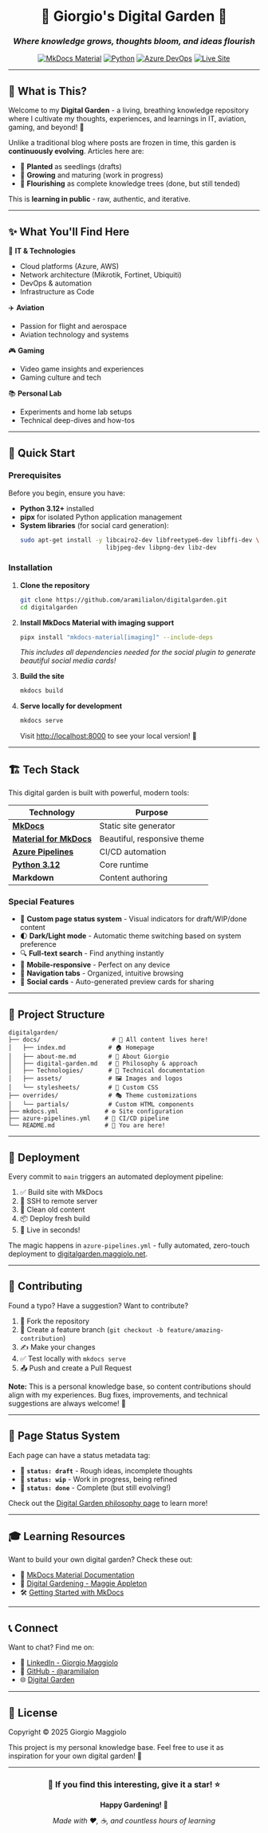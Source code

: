 <div align="center">

# 🌱 Giorgio's Digital Garden 🌱

### *Where knowledge grows, thoughts bloom, and ideas flourish*

[![MkDocs Material](https://img.shields.io/badge/MkDocs-Material-526CFE?style=for-the-badge&logo=materialformkdocs&logoColor=white)](https://squidfunk.github.io/mkdocs-material/)
[![Python](https://img.shields.io/badge/Python-3.12+-3776AB?style=for-the-badge&logo=python&logoColor=white)](https://www.python.org/)
[![Azure DevOps](https://img.shields.io/badge/Azure-DevOps-0078D7?style=for-the-badge&logo=azuredevops&logoColor=white)](https://dev.azure.com/)
[![Live Site](https://img.shields.io/badge/🌐_Live-digitalgarden.maggiolo.net-4CAF50?style=for-the-badge)](https://digitalgarden.maggiolo.net/)

</div>

---

## 🎯 What is This?

Welcome to my **Digital Garden** - a living, breathing knowledge repository where I cultivate my thoughts, experiences, and learnings in IT, aviation, gaming, and beyond! 🚀

Unlike a traditional blog where posts are frozen in time, this garden is **continuously evolving**. Articles here are:
- 🌱 **Planted** as seedlings (drafts)
- 🌿 **Growing** and maturing (work in progress)
- 🌳 **Flourishing** as complete knowledge trees (done, but still tended)

This is **learning in public** - raw, authentic, and iterative.

---

## ✨ What You'll Find Here

🔧 **IT & Technologies**
- Cloud platforms (Azure, AWS)
- Network architecture (Mikrotik, Fortinet, Ubiquiti)
- DevOps & automation
- Infrastructure as Code

✈️ **Aviation**
- Passion for flight and aerospace
- Aviation technology and systems

🎮 **Gaming**
- Video game insights and experiences
- Gaming culture and tech

📚 **Personal Lab**
- Experiments and home lab setups
- Technical deep-dives and how-tos

---

## 🚀 Quick Start

### Prerequisites

Before you begin, ensure you have:
- **Python 3.12+** installed
- **pipx** for isolated Python application management
- **System libraries** (for social card generation):
  ```bash
  sudo apt-get install -y libcairo2-dev libfreetype6-dev libffi-dev \
                          libjpeg-dev libpng-dev libz-dev
  ```

### Installation

1. **Clone the repository**
   ```bash
   git clone https://github.com/aramilialon/digitalgarden.git
   cd digitalgarden
   ```

2. **Install MkDocs Material with imaging support**
   ```bash
   pipx install "mkdocs-material[imaging]" --include-deps
   ```
   *This includes all dependencies needed for the social plugin to generate beautiful social media cards!*

3. **Build the site**
   ```bash
   mkdocs build
   ```
   
4. **Serve locally for development**
   ```bash
   mkdocs serve
   ```
   Visit [http://localhost:8000](http://localhost:8000) to see your local version! 🎉

---

## 🏗️ Tech Stack

This digital garden is built with powerful, modern tools:

| Technology | Purpose |
|------------|---------|
| **[MkDocs](https://www.mkdocs.org/)** | Static site generator |
| **[Material for MkDocs](https://squidfunk.github.io/mkdocs-material/)** | Beautiful, responsive theme |
| **[Azure Pipelines](https://azure.microsoft.com/en-us/products/devops/pipelines/)** | CI/CD automation |
| **[Python 3.12](https://www.python.org/)** | Core runtime |
| **Markdown** | Content authoring |

### Special Features
- 🎨 **Custom page status system** - Visual indicators for draft/WIP/done content
- 🌓 **Dark/Light mode** - Automatic theme switching based on system preference
- 🔍 **Full-text search** - Find anything instantly
- 📱 **Mobile-responsive** - Perfect on any device
- 🎯 **Navigation tabs** - Organized, intuitive browsing
- 💬 **Social cards** - Auto-generated preview cards for sharing

---

## 📁 Project Structure

```
digitalgarden/
├── docs/                    # 📄 All content lives here!
│   ├── index.md            # 🏠 Homepage
│   ├── about-me.md         # 👤 About Giorgio
│   ├── digital-garden.md   # 🌱 Philosophy & approach
│   ├── Technologies/       # 🔧 Technical documentation
│   ├── assets/             # 🖼️ Images and logos
│   └── stylesheets/        # 🎨 Custom CSS
├── overrides/              # 🎭 Theme customizations
│   └── partials/           # Custom HTML components
├── mkdocs.yml             # ⚙️ Site configuration
├── azure-pipelines.yml    # 🚀 CI/CD pipeline
└── README.md              # 📖 You are here!
```

---

## 🔄 Deployment

Every commit to `main` triggers an automated deployment pipeline:

1. ✅ Build site with MkDocs
2. 🔐 SSH to remote server
3. 🧹 Clean old content
4. 📦 Deploy fresh build
5. 🎉 Live in seconds!

The magic happens in `azure-pipelines.yml` - fully automated, zero-touch deployment to [digitalgarden.maggiolo.net](https://digitalgarden.maggiolo.net/).

---

## 🤝 Contributing

Found a typo? Have a suggestion? Want to contribute?

1. 🍴 Fork the repository
2. 🌿 Create a feature branch (`git checkout -b feature/amazing-contribution`)
3. ✍️ Make your changes
4. ✅ Test locally with `mkdocs serve`
5. 📤 Push and create a Pull Request

**Note:** This is a personal knowledge base, so content contributions should align with my experiences. Bug fixes, improvements, and technical suggestions are always welcome! 💚

---

## 📝 Page Status System

Each page can have a status metadata tag:

- 🌱 **`status: draft`** - Rough ideas, incomplete thoughts
- 🌿 **`status: wip`** - Work in progress, being refined
- 🌳 **`status: done`** - Complete (but still evolving!)

Check out the [Digital Garden philosophy page](https://digitalgarden.maggiolo.net/digital-garden/) to learn more!

---

## 🎓 Learning Resources

Want to build your own digital garden? Check these out:

- 📘 [MkDocs Material Documentation](https://squidfunk.github.io/mkdocs-material/)
- 🌱 [Digital Gardening - Maggie Appleton](https://maggieappleton.com/garden-history)
- 🛠️ [Getting Started with MkDocs](https://jameswillett.dev/getting-started-with-material-for-mkdocs/)

---

## 📞 Connect

Want to chat? Find me on:

- 💼 [LinkedIn - Giorgio Maggiolo](https://linkedin.com/in/giorgio-maggiolo)
- 🐙 [GitHub - @aramilialon](https://github.com/aramilialon)
- 🌐 [Digital Garden](https://digitalgarden.maggiolo.net/)

---

## 📜 License

Copyright © 2025 Giorgio Maggiolo

This project is my personal knowledge base. Feel free to use it as inspiration for your own digital garden! 🌱

---

<div align="center">

### 🌟 If you find this interesting, give it a star! ⭐

**Happy Gardening! 🌻**

*Made with ❤️, ☕, and countless hours of learning*

</div>